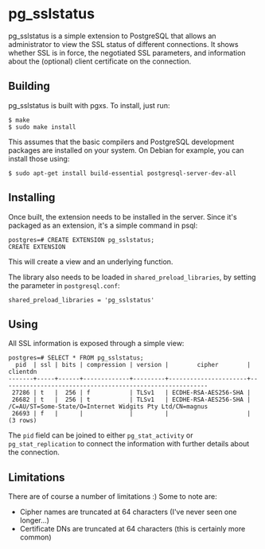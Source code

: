 pg_sslstatus
============

pg_sslstatus is a simple extension to PostgreSQL that allows an
administrator to view the SSL status of different connections. It
shows whether SSL is in force, the negotiated SSL parameters, and
information about the (optional) client certificate on the connection.

Building
--------
pg_sslstatus is built with pgxs. To install, just run:

    $ make
    $ sudo make install

This assumes that the basic compilers and PostgreSQL development
packages are installed on your system. On Debian for example, you can
install those using:

    $ sudo apt-get install build-essential postgresql-server-dev-all

Installing
----------
Once built, the extension needs to be installed in the server. Since
it's packaged as an extension, it's a simple command in psql:

    postgres=# CREATE EXTENSION pg_sslstatus;
    CREATE EXTENSION

This will create a view and an underlying function.

The library also needs to be loaded in `shared_preload_libraries`, by
setting the parameter in `postgresql.conf`:

    shared_preload_libraries = 'pg_sslstatus'


Using
-----
All SSL information is exposed through a simple view:

    postgres=# SELECT * FROM pg_sslstatus;
      pid  | ssl | bits | compression | version |        cipher        |                         clientdn                         
    -------+-----+------+-------------+---------+----------------------+----------------------------------------------------------
     27286 | t   |  256 | f           | TLSv1   | ECDHE-RSA-AES256-SHA | 
     26682 | t   |  256 | t           | TLSv1   | ECDHE-RSA-AES256-SHA | /C=AU/ST=Some-State/O=Internet Widgits Pty Ltd/CN=magnus
     26693 | f   |      |             |         |                      | 
    (3 rows)

The `pid` field can be joined to either `pg_stat_activity` or
`pg_stat_replication` to connect the information with further details
about the connection.

Limitations
-----------
There are of course a number of limitations :) Some to note are:

* Cipher names are truncated at 64 characters (I've never seen one longer...)
* Certificate DNs are truncated at 64 characters (this is certainly more common)
